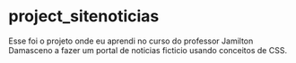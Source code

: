 # project_sitenoticias
Esse foi o projeto onde eu aprendi no curso do professor Jamilton Damasceno a fazer um portal de noticias ficticio usando conceitos de CSS.
